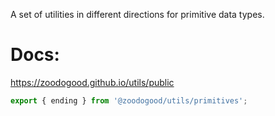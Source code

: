 
A set of utilities in different directions for primitive data types.
# Docs:
https://zoodogood.github.io/utils/public

```js
export { ending } from '@zoodogood/utils/primitives';
```